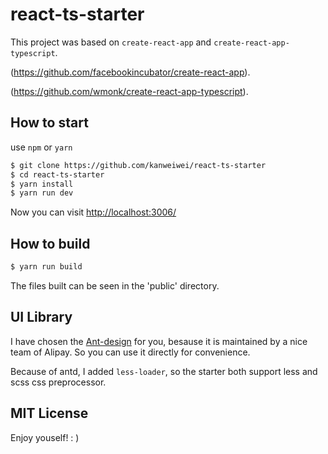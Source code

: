 # react-ts-starter
This project was based on `create-react-app` and `create-react-app-typescript`.

(https://github.com/facebookincubator/create-react-app).

(https://github.com/wmonk/create-react-app-typescript).

## How to start
use   `npm` or `yarn`
```bash
$ git clone https://github.com/kanweiwei/react-ts-starter
$ cd react-ts-starter
$ yarn install
$ yarn run dev

```
Now you can visit [http://localhost:3006/](http://localhost:3006/)

## How to build
```bash
$ yarn run build
```
The files built can be seen in the 'public' directory.

## UI Library
I have chosen the [Ant-design](https://github.com/ant-design/ant-design) for you, besause it is maintained by a nice team of Alipay. So you can use it directly for convenience.

Because of antd, I added `less-loader`, so the starter both support less and scss css preprocessor.  

##  MIT License
Enjoy youself! : )
   
